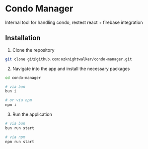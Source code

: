 # Condo Manager

Internal tool for handling condo, restest react + firebase integration

## Installation
1. Clone the repository
```bash
git clone git@github.com:ozknightwalker/condo-manager.git
```
2. Navigate into the app and install the necessary packages
```bash
cd condo-manager

# via bun
bun i

# or via npm
npm i
```

3. Run the application
```bash
# via bun
bun run start

# via npm
npm run start
```
